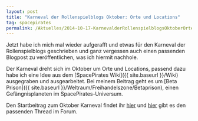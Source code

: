```yaml
---
layout: post
title: "Karneval der Rollenspielblogs Oktober: Orte und Locations"
tag: spacepirates
permalink: /Aktuelles/2014-10-17-KarnevalderRollenspielblogsOktoberOrteundLocations
---
```


<img alt="" class="floatleft" src="{{ site.baseurl }}/assets/pics/jcgames/gallery/diverse/tn2/rspkarneval.png" />Jetzt habe ich mich mal wieder aufgerafft und etwas für den Karneval der Rollenspielblogs geschrieben und ganz vergessen auch einen passenden Blogpost zu veröffentlichen, was ich hiermit nachhole.

Der Karneval dreht sich im Oktober um Orte und Locations, passend dazu habe ich eine Idee aus dem [SpacePirates Wiki]({{ site.baseurl }}/Wiki) ausgegraben und ausgearbeitet. Bei meinem Beitrag geht es um [Beta Prison]({{ site.baseurl }}/Weltraum/Freihandelszone/Betaprison), einen Gefängnisplaneten im SpacePirates-Universum.

Den Startbeitrag zum Oktober Karneval findet ihr [hier](http://richtig.spielleiten.de/2014/10/01/karneval-der-rollenspielblogs-orte-und-locations/) und [hier](http://forum.rsp-blogs.de/rsp-karneval/orte-und-locations-%28oktober-2014%29/) gibt es den passenden Thread im Forum.


